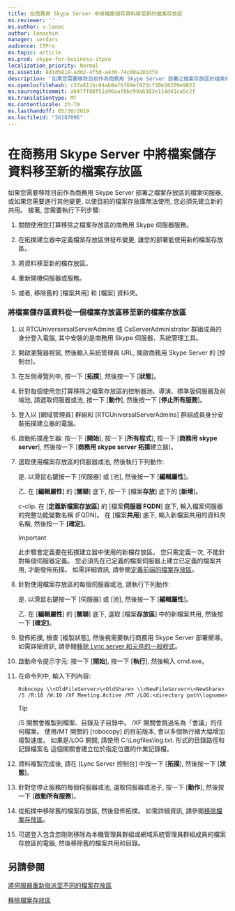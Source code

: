 ```yaml
---
title: 在商務用 Skype Server 中將檔案儲存資料移至新的檔案存放區
ms.reviewer: ''
ms.author: v-lanac
author: lanachin
manager: serdars
audience: ITPro
ms.topic: article
ms.prod: skype-for-business-itpro
localization_priority: Normal
ms.assetid: 8d1d5819-add2-4f5d-a436-74c00a281df0
description: '如果您需要移除目前作為商務用 Skype Server 部署之檔案存放區的檔案伺服器, 或如果您需要進行其他變更, 以使目前的檔案存放庫無法使用, 您必須先建立新的共用。 接著, 您需要執行下列步驟:'
ms.openlocfilehash: c37a811bc04ab8ef6f69ef823cf30e28209e9821
ms.sourcegitcommit: ab47ff88f51a96aaf8bc99a6303e114d41ca5c2f
ms.translationtype: MT
ms.contentlocale: zh-TW
ms.lasthandoff: 05/20/2019
ms.locfileid: "36187096"
---
```

# <a name="move-file-store-data-to-a-new-file-store-in-skype-for-business-server"></a>在商務用 Skype Server 中將檔案儲存資料移至新的檔案存放區

如果您需要移除目前作為商務用 Skype Server 部署之檔案存放區的檔案伺服器, 或如果您需要進行其他變更, 以使目前的檔案存放庫無法使用, 您必須先建立新的共用。 接著, 您需要執行下列步驟:

1. 關閉使用您打算移除之檔案存放區的商務用 Skype 伺服器服務。

2. 在拓撲建立器中定義檔案存放區併發布變更, 讓您的部署能使用新的檔案存放區。

3. 將資料移至新的檔存放區。

4. 重新開機伺服器或服務。

5. 或者, 移除舊的 [檔案共用] 和 [檔案] 資料夾。

### <a name="to-move-file-store-data-from-one-file-store-to-a-new-file-store"></a>將檔案儲存區資料從一個檔案存放區移至新的檔案存放區

1. 以 RTCUniversersalServerAdmins 或 CsServerAdministrator 群組成員的身分登入電腦, 其中安裝的是商務用 Skype 伺服器、系統管理工具。

2.  開啟瀏覽器視窗, 然後輸入系統管理員 URL, 開啟商務用 Skype Server 的 [控制台]。

3. 在左側導覽列中, 按一下 [**拓撲**], 然後按一下 [**狀態**]。

4. 針對每個使用您打算移除之檔案存放區的控制器池、導演、標準版伺服器及前端池, 請選取伺服器或池, 按一下 [**動作**], 然後按一下 [**停止所有服務**]。

5. 登入以 [網域管理員] 群組和 [RTCUniversalServerAdmins] 群組成員身分安裝拓撲建立器的電腦。

6. 啟動拓撲產生器: 按一下 [**開始**], 按一下 [**所有程式**], 按一下 [**商務用 skype server**], 然後按一下 [**商務用 skype server 拓撲**建立器]。

7. 選取使用檔案存放區的伺服器或池, 然後執行下列動作:

   是. 以滑鼠右鍵按一下 [伺服器] 或 [池], 然後按一下 [**編輯屬性**]。

   乙. 在 [**編輯屬性**] 的 [**關聯**] 底下, 按一下 [檔案**存放**] 底下的 [**新增**]。

   c-clip. 在 [**定義新檔案存放區**] 的 [檔案**伺服器 FQDN**] 底下, 輸入檔案伺服器的完整功能變數名稱 (FQDN)。 在 [檔案**共用**] 底下, 輸入新檔案共用的資料夾名稱, 然後按一下 **[確定]**。

    > [!IMPORTANT]
    > 此步驟會定義要在拓撲建立器中使用的新檔存放區。 您只需定義一次, 不能針對每個伺服器定義。 您必須先在已定義的檔案伺服器上建立已定義的檔案共用, 才能發佈拓撲。 如需詳細資訊, 請參閱[定義前端的檔案存放區](https://technet.microsoft.com/library/90994400-c4e5-4509-af41-121ac716fbca.aspx)。

8. 針對使用檔案存放區的每個伺服器或池, 請執行下列動作:

   是. 以滑鼠右鍵按一下 [伺服器] 或 [池], 然後按一下 [**編輯屬性**]。

   乙. 在 [**編輯屬性**] 的 [**關聯**] 底下, 選取 [檔案**存放區**] 中的新檔案共用, 然後按一下 **[確定]**。

9. 發佈拓撲, 檢查 [複製狀態], 然後視需要執行商務用 Skype Server 部署嚮導。 如需詳細資訊, 請參閱[移除 Lync server 和元件的一般程式](https://technet.microsoft.com/library/5438ce1e-57fa-4031-8bdb-3af6581d901b.aspx)。

10. 啟動命令提示字元: 按一下 [**開始**], 按一下 [**執行**], 然後輸入 cmd.exe。

11. 在命令列中, 輸入下列內容:

     ```
     Robocopy \\<OldFileServer>\<OldShare> \\<NewFileServer>\<NewShare> /S /R:10 /W:10 /XF Meeting.Active /MT /LOG:<directory path\logname>

     ```

    > [!TIP]
    > /S 開關會複製到檔案、目錄及子目錄中。 /XF 開關會跳過名為「會議」的任何檔案。 使用/MT 開關的 [robocopy] 的目前版本, 會以多個執行緒大幅增加複製速度。 如果是/LOG 開關, 請使用 C:\Logfiles\log.txt. 形式的目錄路徑和記錄檔案名 這個開關會建立位於指定位置的作業記錄檔。

12. 資料複製完成後, 請在 [Lync Server 控制台] 中按一下 [**拓撲**], 然後按一下 [**狀態**]。

13. 針對您停止服務的每個伺服器或池, 選取伺服器或池子, 按一下 [**動作**], 然後按一下 [**啟動所有服務**]。

14. 從拓撲中移除舊的檔案存放區, 然後發佈拓撲。 如需詳細資訊, 請參閱[移除檔案存放區](https://technet.microsoft.com/library/1ba7eb15-5c87-4357-b4d8-f59409ac7f71.aspx)。

15. 可選登入包含您剛剛移除為本機管理員群組或網域系統管理員群組成員的檔案存放區的電腦, 然後移除舊的檔案共用和目錄。

## <a name="see-also"></a>另請參閱


[將伺服器重新指派至不同的檔案存放區](https://technet.microsoft.com/library/18509cce-a4d2-4537-a822-f99de6d7598e.aspx)

[移除檔案存放區](https://technet.microsoft.com/library/1ba7eb15-5c87-4357-b4d8-f59409ac7f71.aspx)

